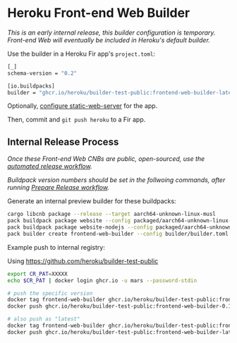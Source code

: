 # Heroku Front-end Web Builder

*This is an early internal release, this builder configuration is temporary. Front-end Web will eventually be included in Heroku's default builder.*

Use the builder in a Heroku Fir app's `project.toml`:

```bash
[_]
schema-version = "0.2"

[io.buildpacks]
builder = "ghcr.io/heroku/builder-test-public:frontend-web-builder-latest_linux-arm64"
```

Optionally, [configure static-web-server](../buildpacks/static-web-server/README.md) for the app.

Then, commit and `git push heroku` to a Fir app.

## Internal Release Process

*Once these Front-end Web CNBs are public, open-sourced, use the [automated release workflow](../README.md#releasing-a-new-version).*

*Buildpack version numbers should be set in the follwoing commands, after running [Prepare Release workflow](../README.md#releasing-a-new-version).*

Generate an internal preview builder for these buildpacks:

```bash
cargo libcnb package --release --target aarch64-unknown-linux-musl
pack buildpack package website --config packaged/aarch64-unknown-linux-musl/release/heroku_website/package.toml  --target "linux/arm64" --format file
pack buildpack package website-nodejs --config packaged/aarch64-unknown-linux-musl/release/heroku_website-nodejs/package.toml  --target "linux/arm64" --format file
pack builder create frontend-web-builder --config builder/builder.toml --target "linux/arm64"
```

Example push to internal registry:

Using https://github.com/heroku/builder-test-public

```bash
export CR_PAT=XXXXX
echo $CR_PAT | docker login ghcr.io -u mars --password-stdin

# push the specific version
docker tag frontend-web-builder ghcr.io/heroku/builder-test-public:frontend-web-builder-0.1.1_linux-arm64
docker push ghcr.io/heroku/builder-test-public:frontend-web-builder-0.1.1_linux-arm64

# also push as "latest"
docker tag frontend-web-builder ghcr.io/heroku/builder-test-public:frontend-web-builder-latest_linux-arm64
docker push ghcr.io/heroku/builder-test-public:frontend-web-builder-latest_linux-arm64 
```
